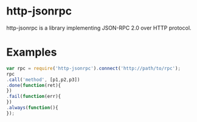 http-jsonrpc
============

http-jsonrpc is a library implementing JSON-RPC 2.0 over HTTP protocol.

Examples
========

````javascript
var rpc = require('http-jsonrpc').connect('http://path/to/rpc');
rpc
.call('method', [p1,p2,p3])
.done(function(ret){
})
.fail(function(err){
})
.always(function(){
});

````